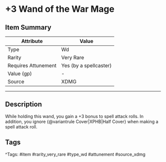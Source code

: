 # +3 Wand of the War Mage

## Item Summary

| Attribute            | Value                        |
|----------------------|------------------------------|
| Type                 | Wd |
| Rarity               | Very Rare             |
| Requires Attunement  | Yes (by a spellcaster)                |
| Value (gp)           | -    |
| Source               | XDMG |

---

## Description

While holding this wand, you gain a +3 bonus to spell attack rolls. In addition, you ignore {@variantrule Cover|XPHB|Half Cover} when making a spell attack roll.

## Tags

^Tags: #item #rarity_very_rare #type_wd #attunement #source_xdmg